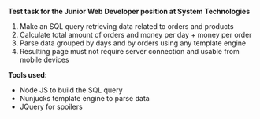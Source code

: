 <b>Test task for the Junior Web Developer position at System Technologies</b>

1. Make an SQL query retrieving data related to orders and products
2. Calculate total amount of orders and money per day + money per order
3. Parse data grouped by days and by orders using any template engine
4. Resulting page must not require server connection and usable from mobile devices

<b>Tools used:</b>
- Node JS to build the SQL query
- Nunjucks template engine to parse data
- JQuery for spoilers
